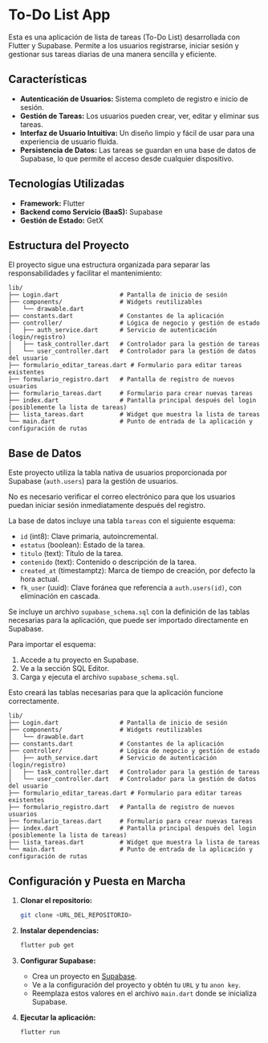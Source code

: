 # To-Do List App

Esta es una aplicación de lista de tareas (To-Do List) desarrollada con Flutter y Supabase. Permite a los usuarios registrarse, iniciar sesión y gestionar sus tareas diarias de una manera sencilla y eficiente.

## Características

- **Autenticación de Usuarios:** Sistema completo de registro e inicio de sesión.
- **Gestión de Tareas:** Los usuarios pueden crear, ver, editar y eliminar sus tareas.
- **Interfaz de Usuario Intuitiva:** Un diseño limpio y fácil de usar para una experiencia de usuario fluida.
- **Persistencia de Datos:** Las tareas se guardan en una base de datos de Supabase, lo que permite el acceso desde cualquier dispositivo.

## Tecnologías Utilizadas

- **Framework:** Flutter
- **Backend como Servicio (BaaS):** Supabase
- **Gestión de Estado:** GetX

## Estructura del Proyecto

El proyecto sigue una estructura organizada para separar las responsabilidades y facilitar el mantenimiento:

```plaintext
lib/
├── Login.dart                 # Pantalla de inicio de sesión
├── components/                # Widgets reutilizables
│   └── drawable.dart
├── constants.dart             # Constantes de la aplicación
├── controller/                # Lógica de negocio y gestión de estado
│   ├── auth_service.dart      # Servicio de autenticación (login/registro)
│   ├── task_controller.dart   # Controlador para la gestión de tareas
│   └── user_controller.dart   # Controlador para la gestión de datos del usuario
├── formulario_editar_tareas.dart # Formulario para editar tareas existentes
├── formulario_registro.dart   # Pantalla de registro de nuevos usuarios
├── formulario_tareas.dart     # Formulario para crear nuevas tareas
├── index.dart                 # Pantalla principal después del login (posiblemente la lista de tareas)
├── lista_tareas.dart          # Widget que muestra la lista de tareas
└── main.dart                  # Punto de entrada de la aplicación y configuración de rutas
```


## Base de Datos

Este proyecto utiliza la tabla nativa de usuarios proporcionada por Supabase (`auth.users`) para la gestión de usuarios.

No es necesario verificar el correo electrónico para que los usuarios puedan iniciar sesión inmediatamente después del registro.

La base de datos incluye una tabla `tareas` con el siguiente esquema:

- `id` (int8): Clave primaria, autoincremental.
- `estatus` (boolean): Estado de la tarea.
- `titulo` (text): Título de la tarea.
- `contenido` (text): Contenido o descripción de la tarea.
- `created_at` (timestamptz): Marca de tiempo de creación, por defecto la hora actual.
- `fk_user` (uuid): Clave foránea que referencia a `auth.users(id)`, con eliminación en cascada.

Se incluye un archivo `supabase_schema.sql` con la definición de las tablas necesarias para la aplicación, que puede ser importado directamente en Supabase.

Para importar el esquema:

1. Accede a tu proyecto en Supabase.
2. Ve a la sección SQL Editor.
3. Carga y ejecuta el archivo `supabase_schema.sql`.

Esto creará las tablas necesarias para que la aplicación funcione correctamente.

```
lib/
├── Login.dart                 # Pantalla de inicio de sesión
├── components/                # Widgets reutilizables
│   └── drawable.dart
├── constants.dart             # Constantes de la aplicación
├── controller/                # Lógica de negocio y gestión de estado
│   ├── auth_service.dart      # Servicio de autenticación (login/registro)
│   ├── task_controller.dart   # Controlador para la gestión de tareas
│   └── user_controller.dart   # Controlador para la gestión de datos del usuario
├── formulario_editar_tareas.dart # Formulario para editar tareas existentes
├── formulario_registro.dart   # Pantalla de registro de nuevos usuarios
├── formulario_tareas.dart     # Formulario para crear nuevas tareas
├── index.dart                 # Pantalla principal después del login (posiblemente la lista de tareas)
├── lista_tareas.dart          # Widget que muestra la lista de tareas
└── main.dart                  # Punto de entrada de la aplicación y configuración de rutas
```

## Configuración y Puesta en Marcha

1. **Clonar el repositorio:**
   ```bash
   git clone <URL_DEL_REPOSITORIO>
   ```

2. **Instalar dependencias:**
   ```bash
   flutter pub get
   ```

3. **Configurar Supabase:**
   - Crea un proyecto en [Supabase](https://supabase.com/).
   - Ve a la configuración del proyecto y obtén tu `URL` y tu `anon key`.
   - Reemplaza estos valores en el archivo `main.dart` donde se inicializa Supabase.

4. **Ejecutar la aplicación:**
   ```bash
   flutter run
   ```